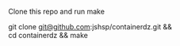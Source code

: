 Clone this repo and run make

git clone git@github.com:jshsp/containerdz.git &&  \
cd containerdz && make
